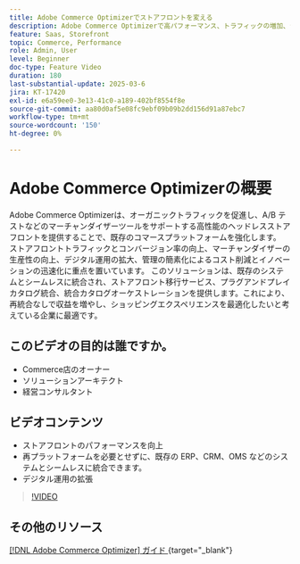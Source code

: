 ```yaml
---
title: Adobe Commerce Optimizerでストアフロントを変える
description: Adobe Commerce Optimizerで高パフォーマンス、トラフィックの増加、シームレスな統合を実現してストアフロントを強化する方法を説明します。
feature: Saas, Storefront
topic: Commerce, Performance
role: Admin, User
level: Beginner
doc-type: Feature Video
duration: 180
last-substantial-update: 2025-03-6
jira: KT-17420
exl-id: e6a59ee0-3e13-41c0-a189-402bf8554f8e
source-git-commit: aa80d0af5e08fc9ebf09b09b2dd156d91a87ebc7
workflow-type: tm+mt
source-wordcount: '150'
ht-degree: 0%

---
```


# Adobe Commerce Optimizerの概要

Adobe Commerce Optimizerは、オーガニックトラフィックを促進し、A/B テストなどのマーチャンダイザーツールをサポートする高性能のヘッドレスストアフロントを提供することで、既存のコマースプラットフォームを強化します。 ストアフロントトラフィックとコンバージョン率の向上、マーチャンダイザーの生産性の向上、デジタル運用の拡大、管理の簡素化によるコスト削減とイノベーションの迅速化に重点を置いています。 このソリューションは、既存のシステムとシームレスに統合され、ストアフロント移行サービス、プラグアンドプレイカタログ統合、統合カタログオーケストレーションを提供します。これにより、再統合なしで収益を増やし、ショッピングエクスペリエンスを最適化したいと考えている企業に最適です。

## このビデオの目的は誰ですか。

* Commerce店のオーナー
* ソリューションアーキテクト
* 経営コンサルタント

## ビデオコンテンツ

* ストアフロントのパフォーマンスを向上
* 再プラットフォームを必要とせずに、既存の ERP、CRM、OMS などのシステムとシームレスに統合できます。
* デジタル運用の拡張

>[!VIDEO](https://video.tv.adobe.com/v/3450464?learn=on&captions=jpn)

## その他のリソース

[[!DNL Adobe Commerce Optimizer]  ガイド ](https://experienceleague.adobe.com/ja/docs/commerce/optimizer/overview){target="_blank"}
